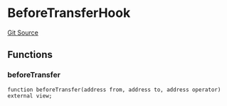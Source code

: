 # BeforeTransferHook
[Git Source](https://github.com/Level-Money/contracts/blob/0fa663cd541ef95fb08cd2849fd8cc2be3967548/src/v2/usd/BoringVault.sol)


## Functions
### beforeTransfer


```solidity
function beforeTransfer(address from, address to, address operator) external view;
```

